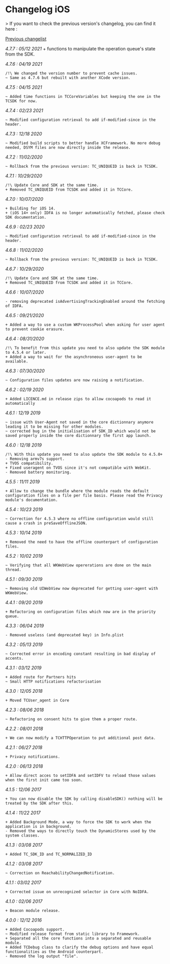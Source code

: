 Changelog iOS
=============

<div class="warning"></div>
>  If you want to check the previous version's changelog, you can find it here :

[Previous changelist](../res/changelog_iOS_3.md)

*4.7.7 : 05/12 2021*
	+ functions to manipulate the operation queue's state from the SDK.

*4.7.6 : 04/19 2021*

	/!\ We changed the version number to prevent cache issues.
	~ Same as 4.7.6 but rebuilt with another XCode version.

*4.7.5 : 04/15 2021*

	~ Added time functions in TCCoreVariables but keeping the one in the TCSDK for now.

*4.7.4 : 02/23 2021*

	~ Modified configuration retrieval to add if-modified-since in the header.

*4.7.3 : 12/18 2020*

	~ Modified build scripts to better handle XCFramework. No more debug needed, DSYM files are now directly inside the release.

*4.7.2 : 11/02/2020*

	~ Rollback from the previous version: TC_UNIQUEID is back in TCSDK.

*4.7.1 : 10/29/2020*

	/!\ Update Core and SDK at the same time.
	+ Removed TC_UNIQUEID from TCSDK and added it in TCCore.

*4.7.0 : 10/07/2020*

	+ Building for iOS 14.
	+ (iOS 14+ only) IDFA is no longer automatically fetched, please check SDK documentation.

*4.6.9 : 02/23 2020*

	~ Modified configuration retrieval to add if-modified-since in the header.

*4.6.8 : 11/02/2020*

	~ Rollback from the previous version: TC_UNIQUEID is back in TCSDK.

*4.6.7 : 10/29/2020*

	/!\ Update Core and SDK at the same time.
	+ Removed TC_UNIQUEID from TCSDK and added it in TCCore.

*4.6.6 : 10/07/2020*

	- removing deprecated isAdvertisingTrackingEnabled around the fetching of IDFA.

*4.6.5 : 09/21/2020*

	+ Added a way to use a custom WKProcessPool when asking for user agent to prevent cookie erasure.

*4.6.4 : 08/31/2020*

	/!\ To benefit from this update you need to also update the SDK module to 4.5.4 or later.
	+ Added a way to wait for the asynchroneous user-agent to be available.

*4.6.3 : 07/30/2020*

	~ Configuration files updates are now raising a notification.

*4.6.2 : 02/19 2020*

	+ Added LICENCE.md in release zips to allow cocoapods to read it automatically

*4.6.1 : 12/19 2019*

	~ issue with User-Agent not saved in the core dictionnary anymore leading it to be missing for other modules.
	~ corrected bug in the initialisation of SDK_ID which would not be saved properly inside the core dictionnary the first app launch.

*4.6.0 : 12/18 2019*

	/!\ With this update you need to also update the SDK module to 4.5.0+
	- Removing armv7s support.
	+ TVOS compatibility.
	+ Fixed useragent on TVOS since it's not compatible with WebKit.
	- Removed battery monitoring.

*4.5.5 : 11/11 2019*

	+ Allow to change the bundle where the module reads the default configuration files on a file per file basis. Please read the Privacy module's documentation.

*4.5.4 : 10/23 2019*

	~ Correction for 4.5.3 where no offline configuration would still cause a crash in preSaveOfflineJSON.

*4.5.3 : 10/14 2019*

	+ Removed the need to have the offline counterpart of configuration files.

*4.5.2 : 10/02 2019*

    ~ Verifying that all WKWebView opererations are done on the main thread.

*4.5.1 : 09/30 2019*

    ~ Removing old UIWebView now deprecated for getting user-agent with WKWebView.


*4.4.1 : 09/20 2019*

    + Refactoring on configuration files which now are in the priority queue.


*4.3.3 : 06/04 2019*

	- Removed useless (and deprecated key) in Info.plist


*4.3.2 : 05/13 2019*

	~ Corrected error in encoding constant resulting in bad display of accents.


*4.3.1 : 03/12 2019*

    + Added route for Partners hits
    ~ Small HTTP notifications refactorisation


*4.3.0 : 12/05 2018*

	+ Moved TCUser_agent in Core


*4.2.3 : 08/06 2018*

	~ Refactoring on consent hits to give them a proper route.


*4.2.2 : 08/01 2018*

	+ We can now modify a TCHTTPOperation to put additional post data.


*4.2.1 : 06/27 2018*
	
	+ Privacy notifications.


*4.2.0 : 06/13 2018*

	+ Allow direct acces to setIDFA and setIDFV to reload those values when the first init came too soon.


*4.1.5 : 12/06 2017*

	+ You can now disable the SDK by calling disableSDK() nothing will be treated by the SDK after this.


*4.1.4 : 11/22 2017*

	+ Added Background Mode, a way to force the SDK to work when the application is in background.
	- Removed the ways to directly touch the DynamicStores used by the system classes.


*4.1.3 : 03/08 2017*

	+ Added TC_SDK_ID and TC_NORMALIZED_ID


*4.1.2 : 03/08 2017*

	~ Correction on ReachabilityChangedNotification.


*4.1.1 : 03/02 2017*

	+ Corrected issue on unrecognized selector in Core with NoIDFA.


*4.1.0 : 02/06 2017*

	+ Beacon module release.


*4.0.0 : 12/12 2016*

	+ Added Cocoapods support.
	~ Modified release format from static library to Framework.
    + Separated all the core functions into a separated and reusable module.
    + Added TCDebug class to clarify the debug options and have equal functionalities as the Android counterpart.
    - Removed the log output "file".

